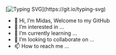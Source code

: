 [![Typing SVG](https://readme-typing-svg.herokuapp.com?color=%23838383&lines=Welcome+To+My+Page!)](https://git.io/typing-svg)

- 👋 Hi, I’m Midas, Welcome to my GitHub
- 👀 I’m interested in ...
- 🌱 I’m currently learning ...
- 💞️ I’m looking to collaborate on ...
- 📫 How to reach me ...

<!---
KhaosxHacker/KhaosxHacker is a ✨ special ✨ repository because its `README.md` (this file) appears on your GitHub profile.
You can click the Preview link to take a look at your changes.
--->

<!---
https://readme-typing-svg.herokuapp.com/?color=C9D1D9&center=true&vCenter=true&lines=Welcome+To+My+Page!+%3A)
--->




